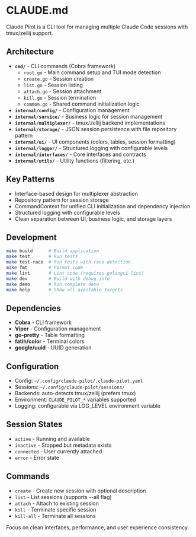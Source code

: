 # CLAUDE.md

Claude Pilot is a CLI tool for managing multiple Claude Code sessions with tmux/zellij support.

## Architecture

- **`cmd/`** - CLI commands (Cobra framework)
  - `root.go` - Main command setup and TUI mode detection
  - `create.go` - Session creation
  - `list.go` - Session listing
  - `attach.go` - Session attachment
  - `kill.go` - Session termination
  - `common.go` - Shared command initialization logic
- **`internal/config/`** - Configuration management
- **`internal/service/`** - Business logic for session management
- **`internal/multiplexer/`** - tmux/zellij backend implementations
- **`internal/storage/`** - JSON session persistence with file repository pattern
- **`internal/ui/`** - UI components (colors, tables, session formatting)
- **`internal/logger/`** - Structured logging with configurable levels
- **`internal/interfaces/`** - Core interfaces and contracts
- **`internal/utils/`** - Utility functions (filtering, etc.)

## Key Patterns

- Interface-based design for multiplexer abstraction
- Repository pattern for session storage
- CommandContext for unified CLI initialization and dependency injection
- Structured logging with configurable levels
- Clean separation between UI, business logic, and storage layers

## Development

```bash
make build      # Build application
make test       # Run tests
make test-race  # Run tests with race detection
make fmt        # Format code
make lint       # Lint code (requires golangci-lint)
make dev        # Build with debug info
make demo       # Run complete demo
make help       # Show all available targets
```

## Dependencies

- **Cobra** - CLI framework
- **Viper** - Configuration management
- **go-pretty** - Table formatting
- **fatih/color** - Terminal colors
- **google/uuid** - UUID generation

## Configuration

- Config: `~/.config/claude-pilot/.claude-pilot.yaml`
- Sessions: `~/.config/claude-pilot/sessions/`
- Backends: auto-detects tmux/zellij (prefers tmux)
- Environment: `CLAUDE_PILOT_*` variables supported
- Logging: configurable via LOG_LEVEL environment variable

## Session States

- `active` - Running and available
- `inactive` - Stopped but metadata exists
- `connected` - User currently attached
- `error` - Error state

## Commands

- `create` - Create new session with optional description
- `list` - List sessions (supports --all flag)
- `attach` - Attach to existing session
- `kill` - Terminate specific session
- `kill-all` - Terminate all sessions

Focus on clean interfaces, performance, and user experience consistency.
